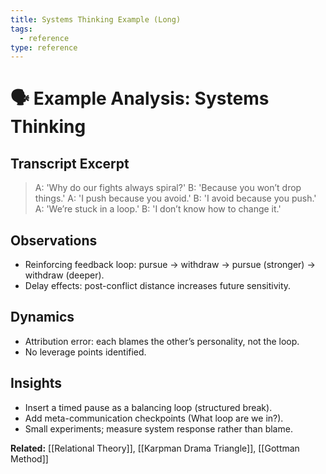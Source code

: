 ```yaml
---
title: Systems Thinking Example (Long)
tags:
  - reference
type: reference
---
```

# 🗣 Example Analysis: Systems Thinking

## Transcript Excerpt
> A: 'Why do our fights always spiral?'
> B: 'Because you won’t drop things.'
> A: 'I push because you avoid.'
> B: 'I avoid because you push.'
> A: 'We’re stuck in a loop.'
> B: 'I don’t know how to change it.'

## Observations
- Reinforcing feedback loop: pursue → withdraw → pursue (stronger) → withdraw (deeper).
- Delay effects: post-conflict distance increases future sensitivity.

## Dynamics
- Attribution error: each blames the other’s personality, not the loop.
- No leverage points identified.

## Insights
- Insert a timed pause as a balancing loop (structured break).
- Add meta-communication checkpoints (What loop are we in?).
- Small experiments; measure system response rather than blame.

**Related:** [[Relational Theory]], [[Karpman Drama Triangle]], [[Gottman Method]]
